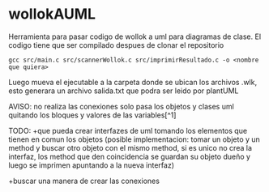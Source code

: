 # wollokAUML
Herramienta para pasar codigo de wollok a uml para diagramas de clase.
El codigo tiene que ser compilado despues de clonar el repositorio
```
gcc src/main.c src/scannerWollok.c src/imprimirResultado.c -o <nombre que quiera>
```

Luego mueva el ejecutable a la carpeta donde se ubican los archivos .wlk, esto generara un archivo salida.txt que podra ser leido por plantUML

AVISO: no realiza las conexiones solo pasa los objetos y clases uml quitando los bloques y valores de las variables[^1]

TODO:
+que pueda crear interfazes de uml tomando los elementos que tienen en comun los objetos (posible implementacion: tomar un objeto y un method y buscar otro objeto con el mismo method, si es unico no crea la interfaz, los method que den coincidencia se guardan su objeto dueño y luego se imprimen apuntando a la nueva interfaz)

+buscar una manera de crear las conexiones
